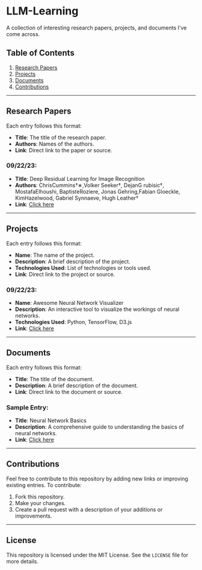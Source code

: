 # LLM-Learning

A collection of interesting research papers, projects, and documents I've come across.

## Table of Contents

1. [Research Papers](#research-papers)
2. [Projects](#projects)
3. [Documents](#documents)
4. [Contributions](#contributions)

---

## Research Papers

Each entry follows this format:
- **Title**: The title of the research paper.
- **Authors**: Names of the authors.
- **Link**: Direct link to the paper or source.

### 09/22/23:

- **Title**: Deep Residual Learning for Image Recognition
- **Authors**: ChrisCummins†∗,Volker Seeker†, DejanG rubisic†, MostafaElhoushi, BaptisteRoziere, Jonas Gehring,Fabian Gloeckle, KimHazelwood, Gabriel Synnaeve, Hugh Leather†
- **Link**: [Click here](https://arxiv.org/pdf/2309.07062.pdf)

---

## Projects

Each entry follows this format:
- **Name**: The name of the project.
- **Description**: A brief description of the project.
- **Technologies Used**: List of technologies or tools used.
- **Link**: Direct link to the project or source.

### 09/22/23:

- **Name**: Awesome Neural Network Visualizer
- **Description**: An interactive tool to visualize the workings of neural networks.
- **Technologies Used**: Python, TensorFlow, D3.js
- **Link**: [Click here](http://example.com)

---

## Documents

Each entry follows this format:
- **Title**: The title of the document.
- **Description**: A brief description of the document.
- **Link**: Direct link to the document or source.

### Sample Entry:

- **Title**: Neural Network Basics
- **Description**: A comprehensive guide to understanding the basics of neural networks.
- **Link**: [Click here](http://example.com)

---

## Contributions

Feel free to contribute to this repository by adding new links or improving existing entries. To contribute:

1. Fork this repository.
2. Make your changes.
3. Create a pull request with a description of your additions or improvements.

---

## License

This repository is licensed under the MIT License. See the `LICENSE` file for more details.

